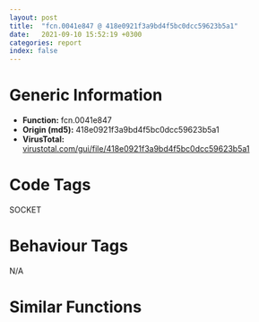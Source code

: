 ```yaml
---
layout: post
title:  "fcn.0041e847 @ 418e0921f3a9bd4f5bc0dcc59623b5a1"
date:   2021-09-10 15:52:19 +0300
categories: report
index: false
---
```


# Generic Information
- **Function:** fcn.0041e847
- **Origin (md5):** 418e0921f3a9bd4f5bc0dcc59623b5a1
- **VirusTotal:** [virustotal.com/gui/file/418e0921f3a9bd4f5bc0dcc59623b5a1][virustotal_ref]

# Code Tags
<span class="tag" id="SOCKET">SOCKET</span>


# Behaviour Tags
<span class="bhv-tag" id="na">N/A</span>

# Similar Functions
<script type="text/javascript" src="https://www.gstatic.com/charts/loader.js"></script>
<script type="text/javascript">

    google.charts.load('current', {'packages':['corechart']});
    google.charts.setOnLoadCallback(drawChart);

    function drawChart() {
    var data = new google.visualization.DataTable();
        data.addColumn('number', 'X');
        data.addColumn('number', 'Y');
        data.addColumn({type: 'string', role: 'tooltip', 'p': {'html': true}});
        data.addColumn({'type': 'string', 'role': 'style'});
        
        data.addRows([
    [0, 0, '<b><a href="/report/fcn.0041e847@418e0921f3a9bd4f5bc0dcc59623b5a1">fcn.0041e847</a><br>@418e0921f3a9bd4f5bc0dcc59623b5a1</b><br>push 0x68<br>mov eax, 0x47c693<br>call fcn.0044efd0<br>mov eax, dword[ebp+0x10]<br>mov dword[ebp-0x74], eax<br>mov eax, dword[ebp+0x14]<br>xor ebx, ebx<br>mov esi, ecx<br>mov dword[ebp-0x70], esi<br>mov edi, edx<br>mov dword[ebp-0x6c], eax<br>mov dword[ebp-0x18], 0xf<br>mov dword[ebp-0x1c], ebx<br>mov byte[ebp-0x2c], bl<br>mov dword[ebp-4], ebx<br>lea ecx, [ebp-0x58]<br>mov dword[ebp-0x58], 0x4b5cf8<br>mov byte[ebp-0x54], bl<br>call fcn.0040640a<br>mov byte[ebp-4], 1<br>cmp byte[0x4b5999], bl<br>je 0x41e8ee<br>mov eax, dword[edi+0x10]<br>cmp eax, ebx<br>je 0x41e8ee<br>add eax, eax<br>push 0x4b35e8<br>push eax<br>mov dword[ebp-0x64], eax<br>call fcn.00454e4e<br>pop ecx<br>pop ecx<br>mov dword[ebp-0x5c], eax<br>cmp eax, ebx<br>je 0x41e8fa<br>cmp dword[edi+0x14], 0x10<br>mov eax, dword[edi+0x10]<br>jb 0x41e8c1<br>mov edi, dword[edi]<br>push eax<br>push dword[ebp-0x5c]<br>mov eax, edi<br>lea ecx, [ebp-0x64]<br>call fcn.00433566<br>pop ecx<br>pop ecx<br>cmp eax, ebx<br>jne 0x41e8e3<br>push dword[ebp-0x64]<br>lea ecx, [ebp-0x2c]<br>push dword[ebp-0x5c]<br>call fcn.00403f15<br>push dword[ebp-0x5c]<br>call fcn.0043ee1e<br>pop ecx<br>jmp 0x41e8fa<br>push 0xffffffffffffffff<br>push ebx<br>push edi<br>lea ecx, [ebp-0x2c]<br>call fcn.00403e7c<br>mov byte[ebp-4], bl<br>cmp byte[ebp-0x54], bl<br>je 0x41e90a<br>mov ecx, dword[ebp-0x58]<br>call fcn.004053dd<br>lea ecx, [ebp-0x60]<br>mov dword[ebp-0x60], 0x4b5d1c<br>mov byte[ebp-0x5c], bl<br>call fcn.0040640a<br>mov byte[ebp-4], 2<br>mov eax, dword[ebp-0x1c]<br>cmp eax, ebx<br>je 0x41e9b4<br>lea ecx, [eax+0xa]<br>mov eax, ecx<br>and eax, reloc.WS2_32.dll_getsockopt<br>jns 0x41e93c<br>dec eax<br>or eax, 0xfffffff8<br>inc eax<br>je 0x41e945<br>push 8<br>pop edx<br>sub edx, eax<br>mov eax, edx<br>add eax, ecx<br>push ebx<br>lea edi, [esi+0xbc]<br>push eax<br>mov ecx, edi<br>mov dword[ebp-0x64], eax<br>call fcn.00404e58<br>lea ecx, [ebp-0x58]<br>mov dword[ebp-0x58], 0x4b5d10<br>mov byte[ebp-0x54], bl<br>call fcn.0040640a<br>cmp dword[edi+0x14], 0x10<br>jb 0x41e973<br>mov edi, dword[edi]<br>cmp dword[0x4ae204], 0x10<br>mov ecx, dword[0x4ae1f0]<br>jae 0x41e987<br>mov ecx, 0x4ae1f0<br>cmp dword[ebp-0x18], 0x10<br>mov eax, dword[ebp-0x2c]<br>jae 0x41e993<br>lea eax, [ebp-0x2c]<br>lea edx, [ebp-0x64]<br>push edx<br>push edi<br>push ecx<br>push dword[ebp-0x1c]<br>push eax<br>call fcn.0043306e<br>add esp, 0x14<br>cmp byte[ebp-0x54], bl<br>je 0x41e9c6<br>mov ecx, dword[ebp-0x58]<br>call fcn.004053dd<br>jmp 0x41e9c6<br>push 0xffffffffffffffff<br>push ebx<br>lea eax, [ebp-0x2c]<br>lea ecx, [esi+0xbc]<br>push eax<br>call fcn.00403e7c<br>mov byte[ebp-4], bl<br>cmp byte[ebp-0x5c], bl<br>je 0x41e9d6<br>mov ecx, dword[ebp-0x60]<br>call fcn.004053dd<br>mov eax, dword[ebp+0xc]<br>mov dword[esi+4], eax<br>mov eax, dword[ebp+0x18]<br>push ebx<br>cdq <br>push 0x3e8<br>push edx<br>push eax<br>call fcn.00449730<br>mov dword[ebp-0x58], eax<br>lea eax, [ebp-0x68]<br>push eax<br>push ecx<br>lea eax, [ebp-0x60]<br>push eax<br>mov dword[ebp-0x54], edx<br>call fcn.0041e7cf<br>mov ecx, eax<br>add esp, 8<br>lea eax, [ebp-0x58]<br>call fcn.0041f5ca<br>mov ecx, dword[eax]<br>mov dword[esi+8], ecx<br>mov eax, dword[eax+4]<br>mov dword[esi+0xc], eax<br>call dword[sym.imp.KERNEL32.dll_GetTickCount]<br>mov dword[esi+0x10], eax<br>mov eax, dword[ebp+8]<br>mov dword[esi], eax<br>mov eax, dword[ebp-0x74]<br>lea edi, [esi+0x14]<br>call fcn.0041eb06<br>mov ecx, dword[ebp-0x6c]<br>lea ebx, [ebp-0x50]<br>add esi, 0xd8<br>call fcn.0041f8b9<br>push eax<br>mov byte[ebp-4], 3<br>call fcn.0042006f<br>xor ebx, ebx<br>mov byte[ebp-4], bl<br>mov eax, dword[ebp-0x50]<br>cmp eax, ebx<br>je 0x41ea72<br>test al, 1<br>jne 0x41ea72<br>and eax, 0xfffffffe<br>mov eax, dword[eax]<br>cmp eax, ebx<br>je 0x41ea72<br>lea ecx, [ebp-0x48]<br>push 2<br>push ecx<br>push ecx<br>call eax<br>add esp, 0xc<br>mov esi, dword[ebp-0x70]<br>push 0xffffffffffffffff<br>push ebx<br>push 0x4af060<br>lea ecx, [esi+0x28]<br>call fcn.00403e7c<br>push 0xffffffffffffffff<br>push ebx<br>push 0x4ae340<br>lea ecx, [esi+0x84]<br>call fcn.00403e7c<br>mov ecx, edi<br>call fcn.004259e5<br>push 0x18<br>push str.application_octet-stream<br>lea ecx, [ebp-0x4c]<br>mov dword[ebp-0x38], 0xf<br>mov dword[ebp-0x3c], ebx<br>mov byte[ebp-0x4c], bl<br>call fcn.00403f15<br>mov byte[ebp-4], 4<br>push 0x4ae5fc<br>cmp dword[ebp-0x3c], ebx<br>jne 0x41ead2<br>mov eax, edi<br>call fcn.00421b1b<br>jmp 0x41eae8<br>add edi, 4<br>call fcn.00422161<br>push 0xffffffffffffffff<br>push ebx<br>lea ecx, [ebp-0x4c]<br>push ecx<br>mov ecx, eax<br>call fcn.00403e7c<br>push ebx<br>push 1<br>lea ecx, [ebp-0x4c]<br>call fcn.00403e38<br>push ebx<br>push 1<br>lea ecx, [ebp-0x2c]<br>call fcn.00403e38<br>call fcn.0044f053<br>ret 0x14<br><eoc> ', 'point { fill-color: #e0440e; }'],

        ]);

    var options = {
        title: 'Similarity Plot',
        legend: 'none',
        colors: ['#dedbd9', '#e6693e', '#ec8f6e', '#f3b49f', '#f6c7b6'],
        tooltip: {isHtml: true, trigger: 'both'},
        explorer: {
        actions: ["dragToZoom", "rightClickToReset"],
        },
        chartArea: {
        width: '80%',
        height: '80%'
        },
        width: '100%',
        height: '100%'
    };

    var chart = new google.visualization.ScatterChart(document.getElementById('chart_div'));

    chart.draw(data, options);
    }
    
</script>


<div id="chart_div" style="width: 100%px; height: 100%;"></div>

# Disassembled Code
{% highlight nasm %}

push 0x68
mov eax, 0x47c693
call fcn.0044efd0
mov eax, dword[ebp+0x10]
mov dword[ebp-0x74], eax
mov eax, dword[ebp+0x14]
xor ebx, ebx
mov esi, ecx
mov dword[ebp-0x70], esi
mov edi, edx
mov dword[ebp-0x6c], eax
mov dword[ebp-0x18], 0xf
mov dword[ebp-0x1c], ebx
mov byte[ebp-0x2c], bl
mov dword[ebp-4], ebx
lea ecx, [ebp-0x58]
mov dword[ebp-0x58], 0x4b5cf8
mov byte[ebp-0x54], bl
call fcn.0040640a
mov byte[ebp-4], 1
cmp byte[0x4b5999], bl
je 0x41e8ee
mov eax, dword[edi+0x10]
cmp eax, ebx
je 0x41e8ee
add eax, eax
push 0x4b35e8
push eax
mov dword[ebp-0x64], eax
call fcn.00454e4e
pop ecx
pop ecx
mov dword[ebp-0x5c], eax
cmp eax, ebx
je 0x41e8fa
cmp dword[edi+0x14], 0x10
mov eax, dword[edi+0x10]
jb 0x41e8c1
mov edi, dword[edi]
push eax
push dword[ebp-0x5c]
mov eax, edi
lea ecx, [ebp-0x64]
call fcn.00433566
pop ecx
pop ecx
cmp eax, ebx
jne 0x41e8e3
push dword[ebp-0x64]
lea ecx, [ebp-0x2c]
push dword[ebp-0x5c]
call fcn.00403f15
push dword[ebp-0x5c]
call fcn.0043ee1e
pop ecx
jmp 0x41e8fa
push 0xffffffffffffffff
push ebx
push edi
lea ecx, [ebp-0x2c]
call fcn.00403e7c
mov byte[ebp-4], bl
cmp byte[ebp-0x54], bl
je 0x41e90a
mov ecx, dword[ebp-0x58]
call fcn.004053dd
lea ecx, [ebp-0x60]
mov dword[ebp-0x60], 0x4b5d1c
mov byte[ebp-0x5c], bl
call fcn.0040640a
mov byte[ebp-4], 2
mov eax, dword[ebp-0x1c]
cmp eax, ebx
je 0x41e9b4
lea ecx, [eax+0xa]
mov eax, ecx
and eax, reloc.WS2_32.dll_getsockopt
jns 0x41e93c
dec eax
or eax, 0xfffffff8
inc eax
je 0x41e945
push 8
pop edx
sub edx, eax
mov eax, edx
add eax, ecx
push ebx
lea edi, [esi+0xbc]
push eax
mov ecx, edi
mov dword[ebp-0x64], eax
call fcn.00404e58
lea ecx, [ebp-0x58]
mov dword[ebp-0x58], 0x4b5d10
mov byte[ebp-0x54], bl
call fcn.0040640a
cmp dword[edi+0x14], 0x10
jb 0x41e973
mov edi, dword[edi]
cmp dword[0x4ae204], 0x10
mov ecx, dword[0x4ae1f0]
jae 0x41e987
mov ecx, 0x4ae1f0
cmp dword[ebp-0x18], 0x10
mov eax, dword[ebp-0x2c]
jae 0x41e993
lea eax, [ebp-0x2c]
lea edx, [ebp-0x64]
push edx
push edi
push ecx
push dword[ebp-0x1c]
push eax
call fcn.0043306e
add esp, 0x14
cmp byte[ebp-0x54], bl
je 0x41e9c6
mov ecx, dword[ebp-0x58]
call fcn.004053dd
jmp 0x41e9c6
push 0xffffffffffffffff
push ebx
lea eax, [ebp-0x2c]
lea ecx, [esi+0xbc]
push eax
call fcn.00403e7c
mov byte[ebp-4], bl
cmp byte[ebp-0x5c], bl
je 0x41e9d6
mov ecx, dword[ebp-0x60]
call fcn.004053dd
mov eax, dword[ebp+0xc]
mov dword[esi+4], eax
mov eax, dword[ebp+0x18]
push ebx
cdq
push 0x3e8
push edx
push eax
call fcn.00449730
mov dword[ebp-0x58], eax
lea eax, [ebp-0x68]
push eax
push ecx
lea eax, [ebp-0x60]
push eax
mov dword[ebp-0x54], edx
call fcn.0041e7cf
mov ecx, eax
add esp, 8
lea eax, [ebp-0x58]
call fcn.0041f5ca
mov ecx, dword[eax]
mov dword[esi+8], ecx
mov eax, dword[eax+4]
mov dword[esi+0xc], eax
call dword[sym.imp.KERNEL32.dll_GetTickCount]
mov dword[esi+0x10], eax
mov eax, dword[ebp+8]
mov dword[esi], eax
mov eax, dword[ebp-0x74]
lea edi, [esi+0x14]
call fcn.0041eb06
mov ecx, dword[ebp-0x6c]
lea ebx, [ebp-0x50]
add esi, 0xd8
call fcn.0041f8b9
push eax
mov byte[ebp-4], 3
call fcn.0042006f
xor ebx, ebx
mov byte[ebp-4], bl
mov eax, dword[ebp-0x50]
cmp eax, ebx
je 0x41ea72
test al, 1
jne 0x41ea72
and eax, 0xfffffffe
mov eax, dword[eax]
cmp eax, ebx
je 0x41ea72
lea ecx, [ebp-0x48]
push 2
push ecx
push ecx
call eax
add esp, 0xc
mov esi, dword[ebp-0x70]
push 0xffffffffffffffff
push ebx
push 0x4af060
lea ecx, [esi+0x28]
call fcn.00403e7c
push 0xffffffffffffffff
push ebx
push 0x4ae340
lea ecx, [esi+0x84]
call fcn.00403e7c
mov ecx, edi
call fcn.004259e5
push 0x18
push str.application_octet-stream
lea ecx, [ebp-0x4c]
mov dword[ebp-0x38], 0xf
mov dword[ebp-0x3c], ebx
mov byte[ebp-0x4c], bl
call fcn.00403f15
mov byte[ebp-4], 4
push 0x4ae5fc
cmp dword[ebp-0x3c], ebx
jne 0x41ead2
mov eax, edi
call fcn.00421b1b
jmp 0x41eae8
add edi, 4
call fcn.00422161
push 0xffffffffffffffff
push ebx
lea ecx, [ebp-0x4c]
push ecx
mov ecx, eax
call fcn.00403e7c
push ebx
push 1
lea ecx, [ebp-0x4c]
call fcn.00403e38
push ebx
push 1
lea ecx, [ebp-0x2c]
call fcn.00403e38
call fcn.0044f053
ret 0x14

{% endhighlight %}

[virustotal_ref]: https://www.virustotal.com/gui/file/418e0921f3a9bd4f5bc0dcc59623b5a1